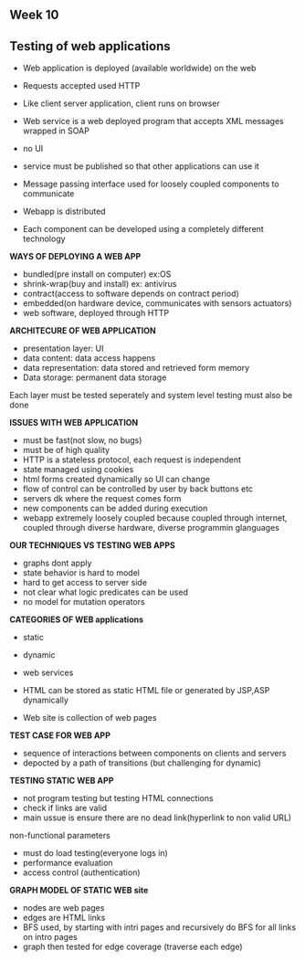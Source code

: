 Week 10 
---------------------------------
Testing of web applications
---------------------------------
* Web application is deployed (available worldwide) on the web
* Requests accepted used HTTP
* Like client server application, client runs on browser

* Web service is a web deployed program that accepts XML messages wrapped in SOAP
* no UI
* service must be published so that other applications can use it

* Message passing interface used for loosely coupled components to communicate
* Webapp is distributed
* Each component can be developed using a completely different technology

**WAYS OF DEPLOYING A WEB APP**
* bundled(pre install on computer) ex:OS
* shrink-wrap(buy and install) ex: antivirus
* contract(access to software depends on contract period)
* embedded(on hardware device, communicates with sensors actuators)
* web software, deployed through HTTP

**ARCHITECURE OF WEB APPLICATION**
* presentation layer: UI
* data content: data access happens
* data representation: data stored and retrieved form memory
* Data storage: permanent data storage

Each layer must be tested seperately and system level testing must also be done

**ISSUES WITH WEB APPLICATION**
* must be fast(not slow, no bugs)
* must be of high quality
* HTTP is a stateless protocol, each request is independent
* state managed using cookies 
* html forms created dynamically so UI can change
* flow of control can be controlled by user by back buttons etc
* servers dk where the request comes form
* new components can be added during execution
* webapp extremely loosely coupled because coupled through internet, coupled through diverse hardware, diverse programmin glanguages

**OUR TECHNIQUES VS TESTING WEB APPS**
* graphs dont apply
* state behavior is hard to model
* hard to get access to server side
* not clear what logic predicates can be used
* no model for mutation operators

**CATEGORIES OF WEB applications**
* static
* dynamic
* web services

* HTML can be stored as static HTML file or generated by JSP,ASP dynamically
* Web site is collection of web pages

**TEST CASE FOR WEB APP**
* sequence of interactions between components on clients and servers
* depocted by a path of transitions (but challenging for dynamic)

**TESTING STATIC WEB APP**
* not program testing but testing HTML connections
* check if links are valid
* main ussue is ensure there are no dead link(hyperlink to non valid URL)


non-functional parameters
* must do load testing(everyone logs in)
* performance evaluation
* access control (authentication)

**GRAPH MODEL OF STATIC WEB site**
* nodes are web pages
* edges are HTML links
* BFS used, by starting with intri pages and recursively do BFS for all links on intro pages
* graph then tested for edge coverage (traverse each edge)


